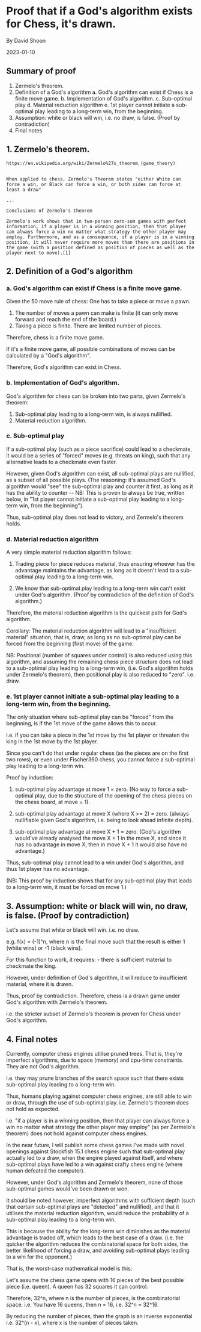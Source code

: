 # Proof that if a God's algorithm exists for Chess, it's drawn.

By David Shoon

2023-01-10

## Summary of proof

1. Zermelo's theorem.
2. Definition of a God's algorithm
	a. God's algorithm can exist if Chess is a finite move game.
	b. Implementation of God's algorithm.
	c. Sub-optimal play
	d. Material reduction algorithm
	e. 1st player cannot initiate a sub-optimal play leading to a long-term win, from the beginning.
3. Assumption: white or black will win, i.e. no draw, is false. (Proof by contradiction)
4. Final notes

## 1. Zermelo's theorem.
	
`https://en.wikipedia.org/wiki/Zermelo%27s_theorem_(game_theory)`

```

When applied to chess, Zermelo's Theorem states "either White can force a win, or Black can force a win, or both sides can force at least a draw"

...

Conclusions of Zermelo's theorem

Zermelo's work shows that in two-person zero-sum games with perfect information, if a player is in a winning position, then that player can always force a win no matter what strategy the other player may employ. Furthermore, and as a consequence, if a player is in a winning position, it will never require more moves than there are positions in the game (with a position defined as position of pieces as well as the player next to move).[1] 

```

## 2. Definition of a God's algorithm

### a. God's algorithm can exist if Chess is a finite move game.

Given the 50 move rule of chess: One has to take a piece or move a pawn.
	
1. The number of moves a pawn can make is finite (it can only move forward and reach the end of the board.)
2. Taking a piece is finite. There are limited number of pieces.
	
Therefore, chess is a finite move game.
	
If it's a finite move game, all possible combinations of moves can be calculated by a "God's algorithm".

Therefore, God's algorithm can exist in Chess.

### b. Implementation of God's algorithm.

God's algorithm for chess can be broken into two parts, given Zermelo's theorem:

1. Sub-optimal play leading to a long-term win, is always nullified.
2. Material reduction algorithm.

### c. Sub-optimal play

If a sub-optimal play (such as a piece sacrifice) could lead to a checkmate, it would be a series of "forced" moves (e.g. threats on king), such that any alternative leads to a checkmate even faster. 

However, given God's algorithm can exist, all sub-optimal plays are nullified, as a subset of all possible plays. (The reasoning: it's assumed God's algorithm would "see" the sub-optimal play and counter it first, as long as it has the ability to counter -- NB: This is proven to always be true, written below, in "1st player cannot initiate a sub-optimal play leading to a long-term win, from the beginning").

Thus, sub-optimal play does not lead to victory, and Zermelo's theorem holds.

### d. Material reduction algorithm

A very simple material reduction algorithm follows:

1. Trading piece for piece reduces material, thus ensuring whoever has the advantage maintains the advantage, as long as it doesn't lead to a sub-optimal play leading to a long-term win.

2. We know that sub-optimal play leading to a long-term win can't exist under God's algorithm. (Proof by contradiction of the definition of God's algorithm.)

Therefore, the material reduction algorithm is the quickest path for God's algorithm.

Corollary: The material reduction algorithm will lead to a "insufficient material" situation, that is, draw, as long as no sub-optimal play can be forced from the beginning (first move) of the game.

NB: Positional (number of squares under control) is also reduced using this algorithm, and assuming the remaining chess piece structure does not lead to a sub-optimal play leading to a long-term win, (i.e. God's algorithm holds under Zermelo's theorem), then positional play is also reduced to "zero". i.e. draw.

### e. 1st player cannot initiate a sub-optimal play leading to a long-term win, from the beginning.

The only situation where sub-optimal play can be "forced" from the beginning, is if the 1st move of the game allows this to occur.

i.e. if you can take a piece in the 1st move by the 1st player or threaten the king in the 1st move by the 1st player.

Since you can't do that under regular chess (as the pieces are on the first two rows), or even under Fischer360 chess, you cannot force a sub-optimal play leading to a long-term win.

Proof by induction:

1. sub-optimal play advantage at move 1 = zero. (No way to force a sub-optimal play, due to the structure of the opening of the chess pieces on the chess board, at move = 1). 

2. sub-optimal play advantage at move X (where X >= 2) = zero. (always nullifiable given God's algorithm, i.e. being to look ahead infinite depth).

3. sub-optimal play advantage at move X + 1 = zero. (God's algorithm would've already analysed the move X + 1 in the move X, and since it has no advantage in move X, then in move X + 1 it would also have no advantage.)

Thus, sub-optimal play cannot lead to a win under God's algorithm, and thus 1st player has no advantage.

(NB: This proof by induction shows that for any sub-optimal play that leads to a long-term win, it must be forced on move 1.)


## 3. Assumption: white or black will win, no draw, is false. (Proof by contradiction)

Let's assume that white or black will win. i.e. no draw.

e.g. f(x) = (-1)^n, where n is the final move such that the result is either 1 (white wins) or -1 (black wins).

For this function to work, it requires:
	- there is sufficient material to checkmate the king.
	
However, under definition of God's algorithm, it will reduce to insufficient material, where it is drawn.

Thus, proof by contradiction. Therefore, chess is a drawn game under God's algorithm with Zermelo's theorem.

i.e. the stricter subset of Zermelo's theorem is proven for Chess under God's algorithm.


## 4. Final notes

Currently, computer chess engines utilise pruned trees. That is, they're imperfect algorithms, due to space (memory) and cpu-time constraints. They are not God's algorithm.

i.e. they may prune branches of the search space such that there exists sub-optimal play leading to a long-term win.

Thus, humans playing against computer chess engines, are still able to win or draw, through the use of sub-optimal play. i.e. Zermelo's theorem does not hold as expected.

i.e. "if a player is in a winning position, then that player can always force a win no matter what strategy the other player may employ" (as per Zermelo's theorem) does not hold against computer chess engines.

In the near future, I will publish some chess games I've made with novel openings against Stockfish 15.1 chess engine such that sub-optimal play actually led to a draw, when the engine played against itself, and where sub-optimal plays have led to a win against crafty chess engine (where human defeated the computer).

However, under God's algorithm and Zermelo's theorem, none of those sub-optimal games would've been drawn or won.

It should be noted however, imperfect algorithms with sufficient depth (such that certain sub-optimal plays are "detected" and nullified), and that it utilises the material reduction algorithm, would reduce the probability of a sub-optimal play leading to a long-term win.

This is because the ability for the long-term win diminishes as the material advantage is traded off, which leads to the best case of a draw. (i.e. the quicker the algorithm reduces the combinatorial space for both sides, the better likelihood of forcing a draw, and avoiding sub-optimal plays leading to a win for the opponent.)

That is, the worst-case mathematical model is this:

Let's assume the chess game opens with 16 pieces of the best possible piece (i.e. queen). A queen has 32 squares it can control.

Therefore, 32^n, where n is the number of pieces, is the combinatorial space. i.e. You have 16 queens, then n = 16, i.e. 32^n = 32^16.

By reducing the number of pieces, then the graph is an inverse exponential i.e. 32^(n - x), where x is the number of pieces taken.
